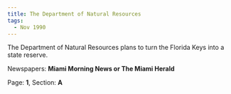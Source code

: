 ```yaml
---  
title: The Department of Natural Resources  
tags:  
  - Nov 1990  
---  
```

  
The Department of Natural Resources plans to turn the Florida Keys into a state reserve.  
  
Newspapers: **Miami Morning News or The Miami Herald**  
  
Page: **1**, Section: **A** 
